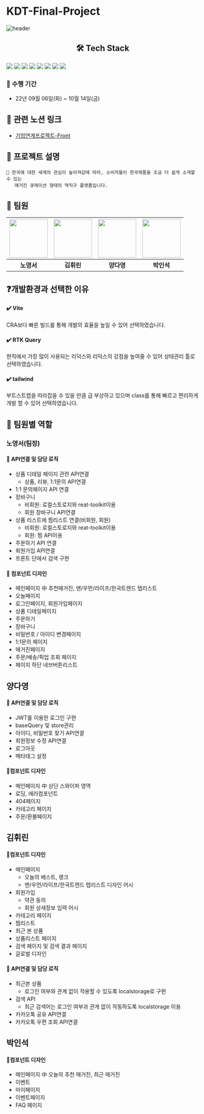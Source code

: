 # KDT-Final-Project
![header](https://capsule-render.vercel.app/api?type=waving&text=FinalOneul&color=0:e8a08f,100:d86145&height=200&animation=scaleIn)

<h2 align="center">🛠 Tech Stack</h2>

<img src="https://img.shields.io/badge/REACT-61DAFB?style=for-the-badge&logo=React&logoColor=white"/> <img src="https://img.shields.io/badge/REDUX-764ABC?style=for-the-badge&logo=Redux&logoColor=white"/>
<img src="https://img.shields.io/badge/TAILWIND CSS-06B6D4?style=for-the-badge&logo=Tailwind CSS&logoColor=white"/> 
<img src="https://img.shields.io/badge/VITE-646CFF?style=for-the-badge&logo=Vite&logoColor=white"/>
<img src="https://img.shields.io/badge/ReactRouter-F7DF1E?style=for-the-badge&logo=redux&logoColor=#764ABC"/>
<img src="https://img.shields.io/badge/javascript-red?style=for-the-badge&logo=javascript&logoColor=black"/>
<img src="https://img.shields.io/badge/HTML5-008000?style=for-the-badge&logo=HTML5&logoColor=#E34F26"/>
<img src="https://img.shields.io/badge/CSS3-blue?style=for-the-badge&logo=css3&logoColor=#1572B6"/>
</div>


### 📌 수행 기간
- 22년 09월 06일(화) ~ 10월 14일(금)

## 🔗 관련 노션 링크

- [기업연계프로젝트-Front](https://www.notion.so/Front-End-efea04f71b3b48e98c85d3e4237c14d0)

## 📗 프로젝트 설명
```
🎴 한국에 대한 세계의 관심이 높아져감에 따라, 소비자들이 한국제품을 조금 더 쉽게 소개할 수 있는
   매거진 큐레이션 형태의 역직구 플랫폼입니다.
```

## 🙌 팀원

| <img src="https://ifh.cc/g/tZNfn7.jpg"  width="100"> | <img src='https://ifh.cc/g/Rlo7oR.jpg' width="100"> | <img src="https://ifh.cc/g/1N6G4O.jpg"  width="100"> | <img src="https://ifh.cc/g/662Jpy.jpg" height="100" /> |
| :--------------------------------------------------: | :-------------------------------------------------: | :--------------------------------------------------: | :----------------------------------------------------: |
|                      **노영서**                      |                     **김휘린**                      |                      **양다영**                      |                       **박인석**                       |

## ❓개발환경과 선택한 이유

#### ✔️ Vite
CRA보다 빠른 빌드를 통해 개발의 효율을 높일 수 있어 선택하였습니다.

#### ✔️ RTK Query
 현직에서 가장 많이 사용되는 리덕스와 리덕스의 강점을 높여줄 수 있어 상태관리 툴로 선택하였습니다.

#### ✔️ tailwind

부트스트랩을 따라잡을 수 있을 만큼 급 부상하고 있으며 class를 통해 빠르고 편리하게 개발 할 수 있어 선택하였습니다.

## 💎 팀원별 역할

### 노영서(팀장)

#### 🌈 API연결 및 담당 로직

- 상품 디테일 페이지 관련 API연결
  - 상품, 리뷰, 1:1문의 API연결 
- 1:1 문의페이지 API 연결
- 장바구니
  - 비회원: 로컬스토로지와 reat-toolkit이용
  - 회원 장바구니 API연결
- 상품 리스트에 찜리스트 연결(비회원, 회원)
  - 비회원: 로컬스토로지와 reat-toolkit이용
  - 회원: 찜 API이용
- 주문하기 API 연결
- 회원가입 API연결
- 프론트 단에서 검색 구현

#### 🎨 컴포넌트 디자인

- 메인페이지 中 추천매거진, 맨/우먼/라이프/한국트렌드 탭리스트
- 오늘페이지
- 로그인페이지, 회원가입페이지
- 상품 디테일페이지
- 주문하기
- 장바구니
- 비밀번호 / 아이디 변경페이지
- 1:1문의 페이지
- 매거진페이지
- 주문/배송/픽업 조회 페이지
- 페이지 하단 네브버튼리스트

## 양다영

#### 🌈 API연결 및 담당 로직
- JWT를 이용한 로그인 구현
- baseQuery 및 store관리
- 아이디, 비밀번호 찾기 API연결
- 회원정보 수정 API연결
- 로그아웃
- 메타태그 설정

#### 🎨컴포넌트 디자인
- 메인페이지 中 상단 스와이퍼 영역
- 로딩, 에러컴포넌트
- 404페이지
- 카테고리 페이지
- 주문/환불페이지

## 김휘린

#### 🎨컴포넌트 디자인
- 메인페이지
   - 오늘의 베스트, 랭크
   - 맨/우먼/라이프/한국트렌드 탭리스트 디자인 어시
- 회원가입
   - 약관 동의
   - 회원 상세정보 입력 어시
- 카테고리 페이지
- 찜리스트
- 최근 본 상품
- 상품리스트 페이지
- 검색 페이지 및 검색 결과 페이지
- 글로벌 디자인

#### 🌈 API연결 및 담당 로직
- 최근본 상품
   - 로그인 여부와 관계 없이 적용할 수 있도록 localstorage로 구현
- 검색 API
   - 최근 검색어는 로그인 여부과 관게 없이 작동하도록 localstorage 이용
- 카카오톡 공유 API연결
- 카카오톡 우편 조회 API연결

## 박인석

#### 🎨컴포넌트 디자인
- 메인페이지 中 오늘의 추천 매거진, 최근 매거진
- 이벤트 
- 마이페이지
- 이벤트페이지
- FAQ 페이지




